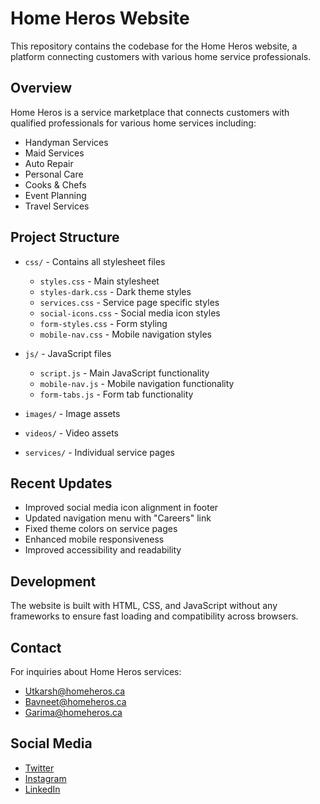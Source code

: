 # Home Heros Website

This repository contains the codebase for the Home Heros website, a platform connecting customers with various home service professionals.

## Overview

Home Heros is a service marketplace that connects customers with qualified professionals for various home services including:

- Handyman Services
- Maid Services
- Auto Repair
- Personal Care
- Cooks & Chefs
- Event Planning
- Travel Services

## Project Structure

- `css/` - Contains all stylesheet files
  - `styles.css` - Main stylesheet
  - `styles-dark.css` - Dark theme styles
  - `services.css` - Service page specific styles
  - `social-icons.css` - Social media icon styles
  - `form-styles.css` - Form styling
  - `mobile-nav.css` - Mobile navigation styles
  
- `js/` - JavaScript files
  - `script.js` - Main JavaScript functionality
  - `mobile-nav.js` - Mobile navigation functionality
  - `form-tabs.js` - Form tab functionality
  
- `images/` - Image assets
- `videos/` - Video assets
- `services/` - Individual service pages

## Recent Updates

- Improved social media icon alignment in footer
- Updated navigation menu with "Careers" link
- Fixed theme colors on service pages
- Enhanced mobile responsiveness
- Improved accessibility and readability

## Development

The website is built with HTML, CSS, and JavaScript without any frameworks to ensure fast loading and compatibility across browsers.

## Contact

For inquiries about Home Heros services:
- Utkarsh@homeheros.ca
- Bavneet@homeheros.ca
- Garima@homeheros.ca

## Social Media

- [Twitter](https://x.com/homeheros176984?t=XeNkAU52D0UxSRiKaIC43w)
- [Instagram](https://www.instagram.com/homeheros5/#)
- [LinkedIn](https://www.linkedin.com/in/home-heros-7b37a9375/)
